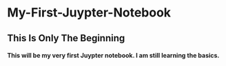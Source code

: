 # My-First-Juypter-Notebook
## This Is Only The Beginning
#### This will be my very first Juypter notebook. I am still learning the basics.
